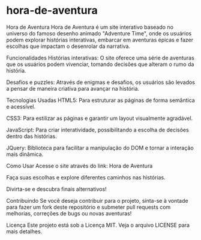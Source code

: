 # hora-de-aventura
Hora de Aventura
Hora de Aventura é um site interativo baseado no universo do famoso desenho animado "Adventure Time", onde os usuários podem explorar histórias interativas, embarcar em aventuras épicas e fazer escolhas que impactam o desenrolar da narrativa.

Funcionalidades
Histórias interativas: O site oferece uma série de aventuras que os usuários podem vivenciar, tomando decisões que alteram o rumo da história.

Desafios e puzzles: Através de enigmas e desafios, os usuários são levados a pensar de maneira criativa para avançar na história.

Tecnologias Usadas
HTML5: Para estruturar as páginas de forma semântica e acessível.

CSS3: Para estilizar as páginas e garantir um layout visualmente agradável.

JavaScript: Para criar interatividade, possibilitando a escolha de decisões dentro das histórias.

JQuery: Biblioteca para facilitar a manipulação do DOM e tornar a interação mais dinâmica.

Como Usar
Acesse o site através do link: Hora de Aventura

Faça suas escolhas e explore diferentes caminhos nas histórias.

Divirta-se e descubra finais alternativos!

Contribuindo
Se você deseja contribuir para o projeto, sinta-se à vontade para fazer um fork deste repositório e submeter pull requests com melhorias, correções de bugs ou novas aventuras!

Licença
Este projeto está sob a Licença MIT. Veja o arquivo LICENSE para mais detalhes.
